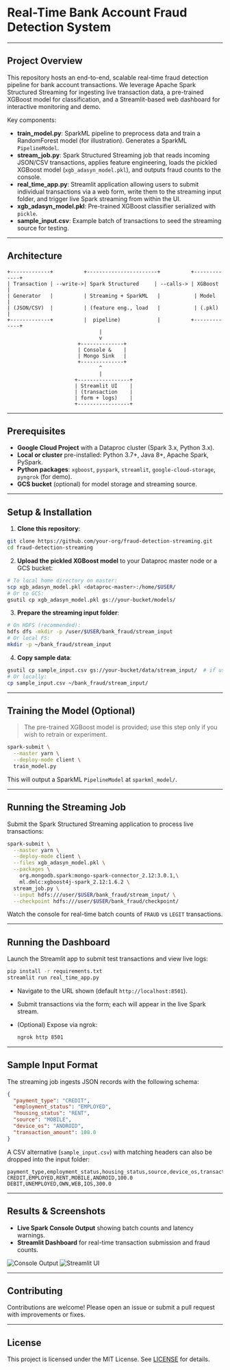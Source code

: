 # Real-Time Bank Account Fraud Detection System


---

## Project Overview

This repository hosts an end-to-end, scalable real-time fraud detection pipeline for bank account transactions. We leverage Apache Spark Structured Streaming for ingesting live transaction data, a pre-trained XGBoost model for classification, and a Streamlit-based web dashboard for interactive monitoring and demo.

Key components:

* **train\_model.py**: SparkML pipeline to preprocess data and train a RandomForest model (for illustration). Generates a SparkML `PipelineModel`.
* **stream\_job.py**: Spark Structured Streaming job that reads incoming JSON/CSV transactions, applies feature engineering, loads the pickled XGBoost model (`xgb_adasyn_model.pkl`), and outputs fraud counts to the console.
* **real\_time\_app.py**: Streamlit application allowing users to submit individual transactions via a web form, write them to the streaming input folder, and trigger live Spark streaming from within the UI.
* **xgb\_adasyn\_model.pkl**: Pre-trained XGBoost classifier serialized with `pickle`.
* **sample\_input.csv**: Example batch of transactions to seed the streaming source for testing.

---

## Architecture

```text
+-------------+          +-----------------------+          +-------------+
| Transaction | --write->| Spark Structured     | --calls-> | XGBoost     |
| Generator   |          | Streaming + SparkML   |           | Model       |
| (JSON/CSV)  |          | (feature eng., load   |           | (.pkl)      |
+-------------+          |  pipeline)            |          +-------------+
                              |                                
                              v                                
                       +--------------+                         
                       | Console &    |                         
                       | Mongo Sink   |                         
                       +--------------+                         
                              ^                                
                              |                                
                      +-----------------+                      
                      | Streamlit UI    |                      
                      | (transaction    |                      
                      | form + logs)    |                      
                      +-----------------+                      
```

---

## Prerequisites

* **Google Cloud Project** with a Dataproc cluster (Spark 3.x, Python 3.x).
* **Local or cluster** pre-installed: Python 3.7+, Java 8+, Apache Spark, PySpark.
* **Python packages**: `xgboost`, `pyspark`, `streamlit`, `google-cloud-storage`, `pyngrok` (for demo).
* **GCS bucket** (optional) for model storage and streaming source.

---

## Setup & Installation

1. **Clone this repository**:

```bash
git clone https://github.com/your-org/fraud-detection-streaming.git
cd fraud-detection-streaming
```

2. **Upload the pickled XGBoost model** to your Dataproc master node or a GCS bucket:

```bash
# To local home directory on master:
scp xgb_adasyn_model.pkl <dataproc-master>:/home/$USER/
# Or to GCS:
gsutil cp xgb_adasyn_model.pkl gs://your-bucket/models/
```

3. **Prepare the streaming input folder**:

```bash
# On HDFS (recommended):
hdfs dfs -mkdir -p /user/$USER/bank_fraud/stream_input
# Or local FS:
mkdir -p ~/bank_fraud/stream_input
```

4. **Copy sample data**:

```bash
gsutil cp sample_input.csv gs://your-bucket/data/stream_input/  # if using GCS
# Or locally:
cp sample_input.csv ~/bank_fraud/stream_input/
```

---

## Training the Model (Optional)

> The pre-trained XGBoost model is provided; use this step only if you wish to retrain or experiment.

```bash
spark-submit \
  --master yarn \
  --deploy-mode client \
  train_model.py
```

This will output a SparkML `PipelineModel` at `sparkml_model/`.

---

## Running the Streaming Job

Submit the Spark Structured Streaming application to process live transactions:

```bash
spark-submit \
  --master yarn \
  --deploy-mode client \
  --files xgb_adasyn_model.pkl \
  --packages \
    org.mongodb.spark:mongo-spark-connector_2.12:3.0.1,\
    ml.dmlc:xgboost4j-spark_2.12:1.6.2 \
  stream_job.py \
  --input hdfs:///user/$USER/bank_fraud/stream_input/ \
  --checkpoint hdfs:///user/$USER/bank_fraud/checkpoint/
```

Watch the console for real-time batch counts of `FRAUD` vs `LEGIT` transactions.

---

## Running the Dashboard

Launch the Streamlit app to submit test transactions and view live logs:

```bash
pip install -r requirements.txt
streamlit run real_time_app.py
```

* Navigate to the URL shown (default `http://localhost:8501`).
* Submit transactions via the form; each will appear in the live Spark stream.
* (Optional) Expose via ngrok:

  ```bash
  ngrok http 8501
  ```

---

## Sample Input Format

The streaming job ingests JSON records with the following schema:

```json
{
  "payment_type": "CREDIT",
  "employment_status": "EMPLOYED",
  "housing_status": "RENT",
  "source": "MOBILE",
  "device_os": "ANDROID",
  "transaction_amount": 100.0
}
```

A CSV alternative (`sample_input.csv`) with matching headers can also be dropped into the input folder:

```
payment_type,employment_status,housing_status,source,device_os,transaction_amount
CREDIT,EMPLOYED,RENT,MOBILE,ANDROID,100.0
DEBIT,UNEMPLOYED,OWN,WEB,IOS,300.0
```

---

## Results & Screenshots

* **Live Spark Console Output** showing batch counts and latency warnings.
* **Streamlit Dashboard** for real-time transaction submission and fraud counts.

![Console Output](images/console_output.png)
![Streamlit UI](images/streamlit_ui.png)

---

## Contributing

Contributions are welcome! Please open an issue or submit a pull request with improvements or fixes.

---

## License

This project is licensed under the MIT License. See [LICENSE](LICENSE) for details.
